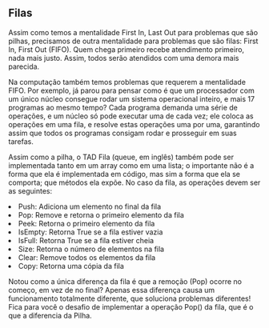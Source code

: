 ## Filas

Assim como temos a mentalidade First In, Last Out para problemas que são pilhas, precisamos de outra mentalidade para problemas que são filas: First In, First Out (FIFO). Quem chega primeiro recebe atendimento primeiro, nada mais justo. Assim, todos serão atendidos com uma demora mais parecida.

Na computação também temos problemas que requerem a mentalidade FIFO. Por exemplo, já parou para pensar como é que um processador com um único núcleo consegue rodar um sistema operacional inteiro, e mais 17 programas ao mesmo tempo? Cada programa demanda uma série de operações, e um núcleo só pode executar uma de cada vez; ele coloca as operações em uma fila, e resolve estas operações uma por uma, garantindo assim que todos os programas consigam rodar e prosseguir em suas tarefas.

Assim como a pilha, o TAD Fila (queue, em inglês) também pode ser implementada tanto em um array como em uma lista; o importante não é a forma que ela é implementada em código, mas sim a forma que ela se comporta; que métodos ela expõe. No caso da fila, as operações devem ser as seguintes:

<li>Push: Adiciona um elemento no final da fila
<li>Pop: Remove e retorna o primeiro elemento da fila
<li>Peek: Retorna o primeiro elemento da fila
<li>IsEmpty: Retorna True se a fila estiver vazia
<li>IsFull: Retorna True se a fila estiver cheia
<li>Size: Retorna o número de elementos na fila
<li>Clear: Remove todos os elementos da fila
<li>Copy: Retorna uma cópia da fila

Notou como a única diferença da fila é que a remoção (Pop) ocorre no começo, em vez de no final? Apenas essa diferença causa um funcionamento totalmente diferente, que soluciona problemas diferentes! Fica para você o desafio de implementar a operação Pop() da fila, que é o que a diferencia da Pilha.
